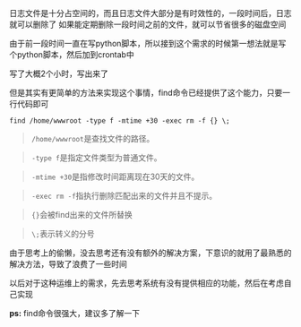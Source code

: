 日志文件是十分占空间的，而且日志文件大部分是有时效性的，一段时间后，日志就可以删除了
如果能定期删除一段时间之前的文件，就可以节省很多的磁盘空间

由于前一段时间一直在写python脚本，所以接到这个需求的时候第一想法就是写个python脚本，然后加到crontab中

写了大概2个小时，写出来了

但是其实有更简单的方法来实现这个事情，find命令已经提供了这个能力，只要一行代码即可

```shell
find /home/wwwroot -type f -mtime +30 -exec rm -f {} \;
```

> `/home/wwwroot`是查找文件的路径。

> `-type f`是指定文件类型为普通文件。

> `-mtime +30`是指修改时间距离现在30天的文件。

> `-exec rm -f`指执行删除匹配出来的文件并且不提示。

> `{}`会被find出来的文件所替换

> `\;`表示转义的分号

由于思考上的偷懒，没去思考还有没有额外的解决方案，下意识的就用了最熟悉的解决方法，导致了浪费了一些时间

以后对于这种运维上的需求，先去思考系统有没有提供相应的功能，然后在考虑自己实现

**ps:** find命令很强大，建议多了解一下
